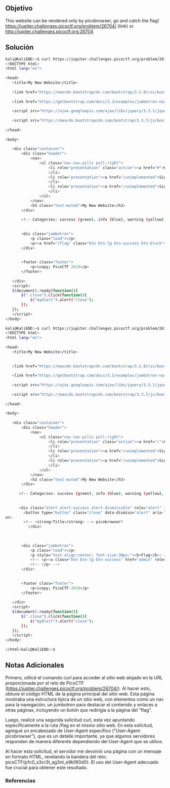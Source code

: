 ## Objetivo 
This website can be rendered only by picobrowser, go and catch the flag! https://jupiter.challenges.picoctf.org/problem/26704/ (link) or http://jupiter.challenges.picoctf.org:26704

## Solución  
```bash
kali@KaliEND:~$ curl https://jupiter.challenges.picoctf.org/problem/26704/  
<!DOCTYPE html>  
<html lang="en">  
  
<head>  
   <title>My New Website</title>  
  
   <link href="https://maxcdn.bootstrapcdn.com/bootstrap/3.2.0/css/bootstrap.min.css" rel="stylesheet">  
  
   <link href="https://getbootstrap.com/docs/3.3/examples/jumbotron-narrow/jumbotron-narrow.css" rel="stylesheet">  
  
   <script src="https://ajax.googleapis.com/ajax/libs/jquery/3.3.1/jquery.min.js"></script>  
  
   <script src="https://maxcdn.bootstrapcdn.com/bootstrap/3.3.7/js/bootstrap.min.js"></script>  
  
</head>  
  
<body>  
  
   <div class="container">  
       <div class="header">  
           <nav>  
               <ul class="nav nav-pills pull-right">  
                   <li role="presentation" class="active"><a href="#">Home</a>  
                   </li>  
                   <li role="presentation"><a href="/unimplemented">Sign In</a>  
                   </li>  
                   <li role="presentation"><a href="/unimplemented">Sign Out</a>  
                   </li>  
               </ul>  
           </nav>  
           <h3 class="text-muted">My New Website</h3>  
       </div>  
           
       <!-- Categories: success (green), info (blue), warning (yellow), danger (red) -->  
          
        
       <div class="jumbotron">  
           <p class="lead"></p>  
           <p><a href="/flag" class="btn btn-lg btn-success btn-block"> Flag</a></p>  
       </div>  
  
  
       <footer class="footer">  
           <p>&copy; PicoCTF 2019</p>  
       </footer>  
  
   </div>  
   <script>  
   $(document).ready(function(){  
       $(".close").click(function(){  
           $("myAlert").alert("close");  
       });  
   });  
   </script>  
</body>  
  
kali@KaliEND:~$ curl https://jupiter.challenges.picoctf.org/problem/26704/flag -H "User-Agent: picobrowser"  
<!DOCTYPE html>  
<html lang="en">  
  
<head>  
   <title>My New Website</title>  
  
  
   <link href="https://maxcdn.bootstrapcdn.com/bootstrap/3.2.0/css/bootstrap.min.css" rel="stylesheet">  
  
   <link href="https://getbootstrap.com/docs/3.3/examples/jumbotron-narrow/jumbotron-narrow.css" rel="stylesheet">  
  
   <script src="https://ajax.googleapis.com/ajax/libs/jquery/3.3.1/jquery.min.js"></script>  
  
   <script src="https://maxcdn.bootstrapcdn.com/bootstrap/3.3.7/js/bootstrap.min.js"></script>  
  
</head>  
  
<body>  
  
   <div class="container">  
       <div class="header">  
           <nav>  
               <ul class="nav nav-pills pull-right">  
                   <li role="presentation" class="active"><a href="/">Home</a>  
                   </li>  
                   <li role="presentation"><a href="/unimplemented">Sign In</a>  
                   </li>  
                   <li role="presentation"><a href="/unimplemented">Sign Out</a>  
                   </li>  
               </ul>  
           </nav>  
           <h3 class="text-muted">My New Website</h3>  
       </div>  
          
      <!-- Categories: success (green), info (blue), warning (yellow), danger (red) -->  
         
         
      <div class="alert alert-success alert-dismissible" role="alert" id="myAlert">  
        <button type="button" class="close" data-dismiss="alert" aria-label="Close"><span aria-hidden="true">&times;</span></butt  
on>  
        <!-- <strong>Title</strong> --> picobrowser!  
          </div>  
       
       
       
       <div class="jumbotron">  
           <p class="lead"></p>  
           <p style="text-align:center; font-size:30px;"><b>Flag</b>: <code>picoCTF{p1c0_s3cr3t_ag3nt_e9b160d0}</code></p>  
           <!-- <p><a class="btn btn-lg btn-success" href="admin" role="button">Click here for the flag!</a> -->  
           <!-- </p> -->  
       </div>  
  
  
       <footer class="footer">  
           <p>&copy; PicoCTF 2019</p>  
       </footer>  
  
   </div>  
   <script>  
   $(document).ready(function(){  
       $(".close").click(function(){  
           $("myAlert").alert("close");  
       });  
   });  
   </script>  
</body>  
  
</html>kali@KaliEND:~$
```
## Notas Adicionales 
Primero, utilicé el comando curl para acceder al sitio web alojado en la URL proporcionada por el reto de PicoCTF (https://jupiter.challenges.picoctf.org/problem/26704/). Al hacer esto, obtuve el código HTML de la página principal del sitio web. Esta página mostraba una estructura típica de un sitio web, con elementos como un nav para la navegación, un jumbotron para destacar el contenido y enlaces a otras páginas, incluyendo un botón que redirigía a la página del "flag".

Luego, realicé una segunda solicitud curl, esta vez apuntando específicamente a la ruta /flag en el mismo sitio web. En esta solicitud, agregué un encabezado de User-Agent específico ("User-Agent: picobrowser"), que es un detalle importante, ya que algunos servidores responden de manera diferente dependiendo del User-Agent que se utilice.

Al hacer esta solicitud, el servidor me devolvió una página con un mensaje en formato HTML, revelando la bandera del reto: picoCTF{p1c0_s3cr3t_ag3nt_e9b160d0}. El uso del User-Agent adecuado fue crucial para obtener este resultado.
### Referencias

